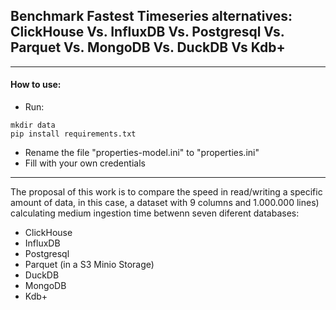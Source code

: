 ## Benchmark Fastest Timeseries alternatives: ClickHouse Vs. InfluxDB Vs. Postgresql Vs. Parquet  Vs. MongoDB Vs. DuckDB Vs Kdb+

-----

#### How to use:
* Run:
```
mkdir data
pip install requirements.txt
```
* Rename the file "properties-model.ini" to "properties.ini"
* Fill with your own credentials


----

The proposal of this work is to compare the speed in read/writing a specific amount of data, in this case, a dataset with 9 columns and 1.000.000 lines) calculating medium ingestion time betwenn seven diferent databases:
* ClickHouse
* InfluxDB
* Postgresql
* Parquet (in a S3 Minio Storage)<br>
* DuckDB 
* MongoDB
* Kdb+


